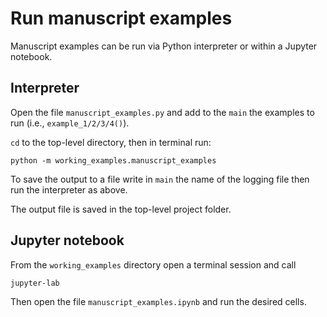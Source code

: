 # Run manuscript examples

Manuscript examples can be run via Python interpreter or within a Jupyter notebook.

## Interpreter
Open the file `manuscript_examples.py` and add to the `main` the examples 
to run (i.e., `example_1/2/3/4()`).

`cd` to the top-level directory, then in terminal run:

```
python -m working_examples.manuscript_examples
``` 

To save the output to a file write in `main` the name of the logging file then run the interpreter as above.

The output file is saved in the top-level project folder.

## Jupyter notebook

From the `working_examples` directory open a terminal session and 
call 

```
jupyter-lab
```

Then open the file `manuscript_examples.ipynb` and run the desired cells.
